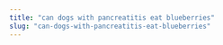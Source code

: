 ```yaml
---
title: "can dogs with pancreatitis eat blueberries"
slug: "can-dogs-with-pancreatitis-eat-blueberries"
---
```


